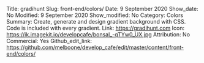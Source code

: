 Title: gradihunt
Slug: front-end/colors/
Date: 9 September 2020
Show_date: No
Modified: 9 September 2020
Show_modified: No
Category: Colors
Summary: Create, generate and design gradient background with CSS. Code is included with every gradient.
Link: https://gradihunt.com
Icon: https://ik.imagekit.io/developcafe/bonsal_-qTYw0_UX.jpg
Attribution: No
Commercial: Yes
Github_edit_link: https://github.com/melboone/develop_cafe/edit/master/content/front-end/colors/